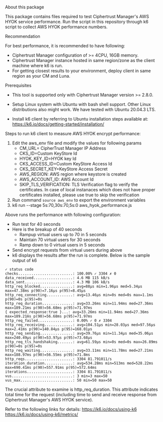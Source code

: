 About this package

This package contains files required to test Ciphertrust Manager's AWS HYOK 
service performance. Run the script in this repository through k6 script to 
collect AWS HYOK performance numbers.

Recommendation

For best performance, it is recommended to have following:

* Ciphertrust Manager configuration of >= 4CPU, 16GB memory.
* Ciphertrust Manager instance hosted in same region/zone as the client machine where k6 is run.
* For getting closest results to your environment, deploy client in same 
  region as your CM and Luna.

Prerequisites
* This tool is supported only with Ciphertrust Manager version >= 2.8.0.
* Setup Linux system with Ubuntu with bash shell support. Other Linux 
  distributions also might work. We have tested with Ubuntu 20.04.3 LTS.

* Install k6 client by referring to Ubuntu installation steps available at: 
  https://k6.io/docs/getting-started/installation/

Steps to run k6 client to measure AWS HYOK encrypt performance:
1. Edit the aws_env file and modify the values for following params
   * CM_URL= CipherTrust Manager IP Address
   * CKS_ID=Custom KeyStore Id
   * HYOK_KEY_ID=HYOK key Id
   * CKS_ACCESS_ID=Custom KeyStore Access Id
   * CKS_SECRET_KEY=KeyStore Access Secret
   * AWS_REGION: AWS region where keystore is created
   * AWS_ACCOUNT_ID: AWS Account Id
   * SKIP_TLS_VERIFICATION: TLS Verification flag to verify the certificates. In case of local instanaces which does not have proper certificates installed, 
                            please use true to skip the verification
2. Run command `source aws_env` to export the environment variables
3. k6 run --stage 5s:70,30s:70,5s:0 aws_hyok_performance.js

Above runs the performance with following configuration:
* Run test for 40 seconds
* Here is the breakup of 40 seconds
  * Rampup virtual users up to 70 in 5 seconds
  * Maintain 70 virtual users for 30 seconds
  * Ramp down to 0 virtual users in 5 seconds
* Send encrypt requests from virtual users during above
* k6 displays the results after the run is complete. Below is the sample output of k6
```
✓ status code
checks.........................: 100.00% ✓ 3304 ✗ 0 
data_received..................: 4.6 MB 115 kB/s 
data_sent......................: 4.3 MB 106 kB/s
http_req_blocked...............: avg=88µs min=1.96µs med=5.34µs max=47.38ms p(90)=7.16µs p(95)=8.45µs
http_req_connecting............: avg=13.46µs min=0s med=0s max=1.1ms p(90)=0s p(95)=0s
http_req_duration..............: avg=33.26ms min=11.94ms med=27.36ms max=189.21ms p(90)=56.68ms p(95)=71.97ms
{ expected_response:true }...: avg=33.26ms min=11.94ms med=27.36ms max=189.21ms p(90)=56.68ms p(95)=71.97ms
http_req_failed................: 0.00% ✓ 0 ✗ 3304
http_req_receiving.............: avg=104.51µs min=28.03µs med=97.56µs max=2.41ms p(90)=140.84µs p(95)=168.01µs
http_req_sending...............: avg=39.76µs min=11.34µs med=35.06µs max=240.49µs p(90)=53.97µs p(95)=73.68µs
http_req_tls_handshaking.......: avg=61.59µs min=0s med=0s max=26.89ms p(90)=0s p(95)=0s
http_req_waiting...............: avg=33.11ms min=11.78ms med=27.21ms max=188.97ms p(90)=56.55ms p(95)=71.8ms
http_reqs......................: 3304 81.791011/s
iteration_duration.............: avg=534.28ms min=513ms med=528.22ms max=690.41ms p(90)=557.91ms p(95)=572.64ms
iterations.....................: 3304 81.791011/s
vus............................: 3 min=3 max=50
vus_max........................: 50 min=50 max=50
```
The crucial attribute to examine is http_req_duration.
This attribute indicates total time for the request (including time to send and receive response from
Ciphertrust Manager's AWS HYOK service).

Refer to the following links for details:
https://k6.io/docs/using-k6
https://k6.io/docs/using-k6/metrics/